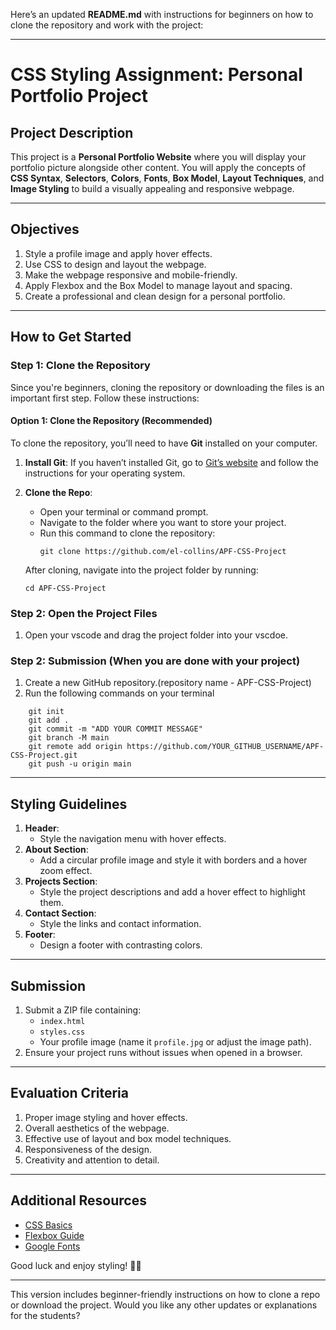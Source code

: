 Here’s an updated **README.md** with instructions for beginners on how to clone the repository and work with the project:

---

# CSS Styling Assignment: Personal Portfolio Project

## Project Description
This project is a **Personal Portfolio Website** where you will display your portfolio picture alongside other content. You will apply the concepts of **CSS Syntax**, **Selectors**, **Colors**, **Fonts**, **Box Model**, **Layout Techniques**, and **Image Styling** to build a visually appealing and responsive webpage.

---

## Objectives
1. Style a profile image and apply hover effects.
2. Use CSS to design and layout the webpage.
3. Make the webpage responsive and mobile-friendly.
4. Apply Flexbox and the Box Model to manage layout and spacing.
5. Create a professional and clean design for a personal portfolio.

---

## How to Get Started

### Step 1: Clone the Repository 
Since you're beginners, cloning the repository or downloading the files is an important first step. Follow these instructions:

#### Option 1: Clone the Repository (Recommended)
To clone the repository, you’ll need to have **Git** installed on your computer.

1. **Install Git**: If you haven’t installed Git, go to [Git’s website](https://git-scm.com/downloads) and follow the instructions for your operating system.
2. **Clone the Repo**:
   - Open your terminal or command prompt.
   - Navigate to the folder where you want to store your project.
   - Run this command to clone the repository:
     ```
     git clone https://github.com/el-collins/APF-CSS-Project
     ```
   
   After cloning, navigate into the project folder by running:
   ```
   cd APF-CSS-Project
   ```


### Step 2: Open the Project Files
1. Open your vscode and drag the project folder into your vscdoe.

### Step 2: Submission (When you are done with your project)
1. Create a new GitHub repository.(repository name - APF-CSS-Project)
2. Run the following commands on your terminal
``` 
    git init
    git add .
    git commit -m "ADD YOUR COMMIT MESSAGE"
    git branch -M main
    git remote add origin https://github.com/YOUR_GITHUB_USERNAME/APF-CSS-Project.git
    git push -u origin main
```
---

## Styling Guidelines
1. **Header**:
   - Style the navigation menu with hover effects.
2. **About Section**:
   - Add a circular profile image and style it with borders and a hover zoom effect.
3. **Projects Section**:
   - Style the project descriptions and add a hover effect to highlight them.
4. **Contact Section**:
   - Style the links and contact information.
5. **Footer**:
   - Design a footer with contrasting colors.

---

## Submission
1. Submit a ZIP file containing:
   - `index.html`
   - `styles.css`
   - Your profile image (name it `profile.jpg` or adjust the image path).
2. Ensure your project runs without issues when opened in a browser.

---

## Evaluation Criteria
1. Proper image styling and hover effects.
2. Overall aesthetics of the webpage.
3. Effective use of layout and box model techniques.
4. Responsiveness of the design.
5. Creativity and attention to detail.

---

## Additional Resources
- [CSS Basics](https://www.w3schools.com/css/)
- [Flexbox Guide](https://css-tricks.com/snippets/css/a-guide-to-flexbox/)
- [Google Fonts](https://fonts.google.com/)

Good luck and enjoy styling! 🎨✨

---

This version includes beginner-friendly instructions on how to clone a repo or download the project. Would you like any other updates or explanations for the students?